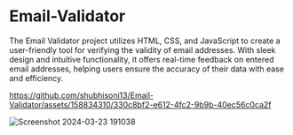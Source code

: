 # Email-Validator

The Email Validator project utilizes HTML, CSS, and JavaScript to create a user-friendly tool for verifying the validity of email addresses. With sleek design and intuitive functionality, it offers real-time feedback on entered email addresses, helping users ensure the accuracy of their data with ease and efficiency.

https://github.com/shubhisoni13/Email-Validator/assets/158834310/330c8bf2-e612-4fc2-9b9b-40ec56c0ca2f



![Screenshot 2024-03-23 191038](https://github.com/shubhisoni13/Email-Validator/assets/158834310/6af0a55d-f341-4f4b-8887-d4f8aab864ac)
